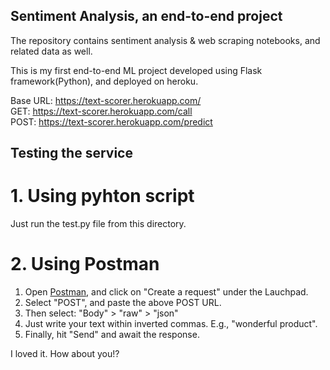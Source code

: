 ## Sentiment Analysis, an end-to-end project

The repository contains sentiment analysis & web scraping notebooks, and related data as well.

This is my first end-to-end ML project developed using Flask framework(Python), and deployed on heroku.

Base URL: https://text-scorer.herokuapp.com/ <br>
GET: https://text-scorer.herokuapp.com/call <br>
POST: https://text-scorer.herokuapp.com/predict <br>

## Testing the service

# 1. Using pyhton script
Just run the test.py file from this directory.

# 2. Using Postman
1. Open [Postman](https://www.postman.com/downloads/), and click on "Create a request" under the Lauchpad.
2. Select "POST", and paste the above POST URL.
3. Then select: "Body" > "raw" > "json"
4. Just write your text within inverted commas. E.g., "wonderful product".
5. Finally, hit "Send" and await the response.


I loved it. How about you!?
